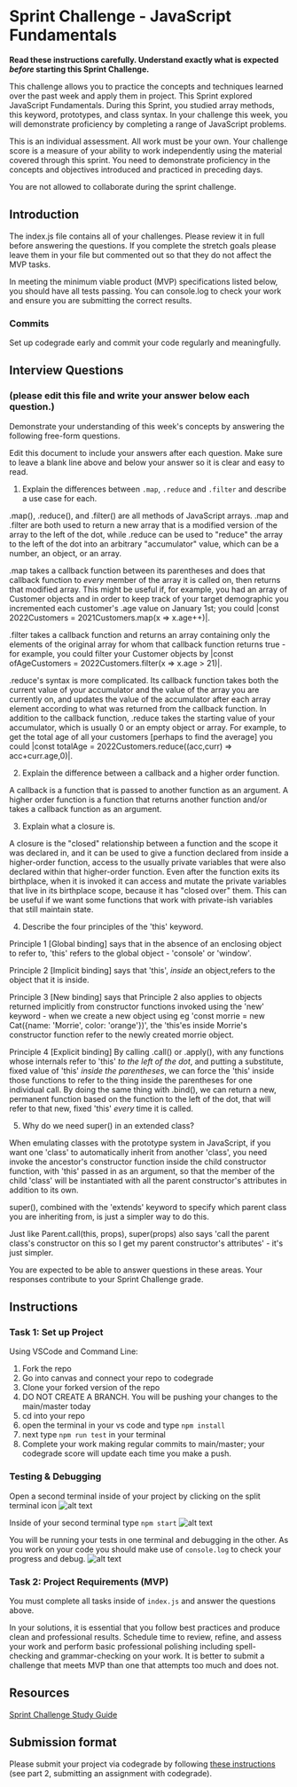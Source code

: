 # Sprint Challenge - JavaScript Fundamentals

**Read these instructions carefully. Understand exactly what is expected _before_ starting this Sprint Challenge.**

This challenge allows you to practice the concepts and techniques learned over the past week and apply them in project. This Sprint explored JavaScript Fundamentals. During this Sprint, you studied array methods, this keyword, prototypes, and class syntax. In your challenge this week, you will demonstrate proficiency by completing a range of JavaScript problems.

This is an individual assessment. All work must be your own. Your challenge score is a measure of your ability to work independently using the material covered through this sprint. You need to demonstrate proficiency in the concepts and objectives introduced and practiced in preceding days.

You are not allowed to collaborate during the sprint challenge. 

## Introduction

The index.js file contains all of your challenges. Please review it in full before answering the questions. If you complete the stretch goals please leave them in your file but commented out so that they do not affect the MVP tasks. 

In meeting the minimum viable product (MVP) specifications listed below, you should have all tests passing. You can console.log to check your work and ensure you are submitting the correct results. 

### Commits

Set up codegrade early and commit your code regularly and meaningfully. 

## Interview Questions
### (please edit this file and write your answer below each question.)
Demonstrate your understanding of this week's concepts by answering the following free-form questions.

Edit this document to include your answers after each question. Make sure to leave a blank line above and below your answer so it is clear and easy to read.

1. Explain the differences between `.map`, `.reduce` and `.filter` and describe a use case for each. 


.map(), .reduce(), and .filter() are all methods of JavaScript arrays. .map and .filter are both used to return a new array that is a modified version of the array to the left of the dot, while .reduce can be used to "reduce" the array to the left of the dot into an arbitrary "accumulator" value, which can be a number, an object, or an array. 

.map takes a callback function between its parentheses and does that callback function to *every* member of the array it is called on, then returns that modified array. This might be useful if, for example, you had an array of Customer objects and in order to keep track of your target demographic you incremented each customer's .age value on January 1st; you could |const 2022Customers = 2021Customers.map(x => x.age++)|. 

.filter takes a callback function and returns an array containing only the elements of the original array for whom that callback function returns true - for example, you could filter your Customer objects by |const ofAgeCustomers = 2022Customers.filter(x => x.age > 21)|. 

.reduce's syntax is more complicated. Its callback function takes both the current value of your accumulator and the value of the array you are currently on, and updates the value of the accumulator after each array element according to what was returned from the callback function. In addition to the callback function, .reduce takes the starting value of your accumulator, which is usually 0 or an empty object or array. For example, to get the total age of all your customers [perhaps to find the average] you could |const totalAge = 2022Customers.reduce((acc,curr) => acc+curr.age,0)|.
  

2. Explain the difference between a callback and a higher order function.

A callback is a function that is passed to another function as an argument. A higher order function is a function that returns another function and/or takes a callback function as an argument.

3. Explain what a closure is.

A closure is the "closed" relationship between a function and the scope it was declared in, and it can be used to give a function declared from inside a higher-order function, access to the usually private variables that were also declared within that higher-order function. Even after the function exits its birthplace, when it is invoked it can access and mutate the private variables that live in its birthplace scope, because it has "closed over" them. This can be useful if we want some functions that work with private-ish variables that still maintain state.

4. Describe the four principles of the 'this' keyword.


Principle 1 [Global binding] says that in the absence of an enclosing object to refer to, 'this' refers to the global object - 'console' or 'window'. 

Principle 2 [Implicit binding] says that 'this', *inside* an object,refers to the object that it is inside. 

Principle 3 [New binding] says that Principle 2 also applies to objects returned implicitly from constructor functions invoked using the 'new' keyword - when we create a new object using eg 'const morrie = new Cat({name: 'Morrie', color: 'orange'})', the 'this'es inside Morrie's constructor function refer to the newly created morrie object. 

Principle 4 [Explicit binding] By calling .call() or .apply(), with any functions whose internals refer to 'this' *to the left of the dot*, and putting a substitute, fixed value of 'this' *inside the parentheses*, we can force the 'this' inside those functions to refer to the thing inside the parentheses for one individual call. By doing the same thing with .bind(), we can return a new, permanent function based on the function to the left of the dot, that will refer to that new, fixed 'this' *every* time it is called.
 

5. Why do we need super() in an extended class?

When emulating classes with the prototype system in JavaScript, if you want one 'class' to automatically inherit from another 'class', you need invoke the ancestor's constructor function inside the child constructor function, with 'this' passed in as an argument, so that the member of the child 'class' will be instantiated with all the parent constructor's attributes in addition to its own. 

super(), combined with the 'extends' keyword to specify which parent class you are inheriting from, is just a simpler way to do this. 

Just like Parent.call(this, props), super(props) also says 'call the parent class's constructor on this so I get my parent constructor's attributes' - it's just simpler.

You are expected to be able to answer questions in these areas. Your responses contribute to your Sprint Challenge grade. 

## Instructions

### Task 1: Set up Project

Using VSCode and Command Line:


1. Fork the repo
2. Go into canvas and connect your repo to codegrade
3. Clone your forked version of the repo
4. DO NOT CREATE A BRANCH. You will be pushing your changes to the main/master today
5. cd into your repo
6. open the terminal in your vs code and type `npm install`
7. next type `npm run test` in your terminal
8. Complete your work making regular commits to main/master; your codegrade score will update each time you make a push.


### Testing & Debugging

Open a second terminal inside of your project by clicking on the split terminal icon
![alt text](assets/split_terminal.png "Split Terminal")

Inside of your second terminal type `npm start` 
![alt text](assets/npm_start.png "type npm start")

You will be running your tests in one terminal and debugging in the other. As you work on your code you should make use of `console.log` to check your progress and debug.
![alt text](assets/tests_debug_terminal_final.png "your terminal should look like this")

### Task 2: Project Requirements (MVP)

You must complete all tasks inside of `index.js` and answer the questions above.

In your solutions, it is essential that you follow best practices and produce clean and professional results. Schedule time to review, refine, and assess your work and perform basic professional polishing including spell-checking and grammar-checking on your work. It is better to submit a challenge that meets MVP than one that attempts too much and does not.

## Resources
 
 [Sprint Challenge Study Guide](https://www.notion.so/bloomtech/Unit-1-Sprint-3-Study-Guide-033a9a00659a4ef98c12eb97e49a6110)

## Submission format

Please submit your project via codegrade by following [these instructions](https://bloomtech.notion.site/bloomtech/BloomTech-Git-Flow-Step-by-step-269f68ae3bf64eb689a8328715a179f9) (see part 2, submitting an assignment with codegrade).
